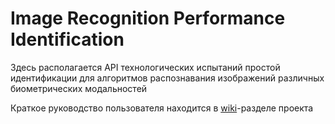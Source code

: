 # Image Recognition Performance Identification

Здесь располагается API технологических испытаний простой идентификации для алгоритмов распознавания изображений различных биометрических модальностей

Краткое руководство пользователя находится в [wiki](https://github.com/rusbiometrics/IRPI/wiki)-разделе проекта
